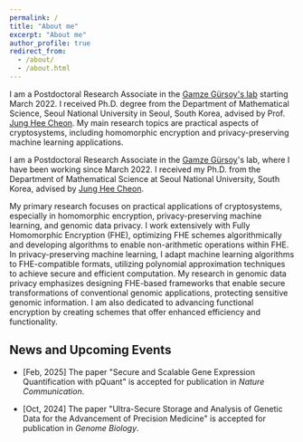 ```yaml
---
permalink: /
title: "About me"
excerpt: "About me"
author_profile: true
redirect_from: 
  - /about/
  - /about.html
---
```


I am a Postdoctoral Research Associate in the [Gamze Gürsoy's lab](http://g2lab.org) starting March 2022. I received Ph.D. degree from the Department of Mathematical Science, Seoul National University in Seoul, South Korea, advised by Prof. [Jung Hee Cheon](http://www.math.snu.ac.kr/~jhcheon/xe2/). My main research topics are practical aspects of cryptosystems, including homomorphic encryption and privacy-preserving machine learning applications.

<!-- I am a Ph.D. candidate advised by Prof. [Jung Hee Cheon](http://www.math.snu.ac.kr/~jhcheon/xe2/) in the Department of Mathematical Sciences at Seoul National University (SNU).
My major research topics are homomorphic encryption and its applications, including algorithms for homomorphic non-arithmetic operations and privacy-preserving machine learning.
Additionally, I am broadly interested in all aspects of cryptography and mathematical problems derived from them. 
 -->

 I am a Postdoctoral Research Associate in the [Gamze Gürsoy](http://g2lab.org)'s lab, where I have been working since March 2022. I received my Ph.D. from the Department of Mathematical Science at Seoul National University, South Korea, advised by [Jung Hee Cheon](http://www.math.snu.ac.kr/~jhcheon/xe2/). 
 
 My primary research focuses on practical applications of cryptosystems, especially in homomorphic encryption, privacy-preserving machine learning, and genomic data privacy. I work extensively with Fully Homomorphic Encryption (FHE), optimizing FHE schemes algorithmically and developing algorithms to enable non-arithmetic operations within FHE. In privacy-preserving machine learning, I adapt machine learning algorithms to FHE-compatible formats, utilizing polynomial approximation techniques to achieve secure and efficient computation. My research in genomic data privacy emphasizes designing FHE-based frameworks that enable secure transformations of conventional genomic applications, protecting sensitive genomic information. I am also dedicated to advancing functional encryption by creating schemes that offer enhanced efficiency and functionality.

## News and Upcoming Events

- [Feb, 2025] The paper "Secure and Scalable Gene Expression Quantification with pQuant" is accepted for publication in *Nature Communication*.

- [Oct, 2024] The paper "Ultra-Secure Storage and Analysis of Genetic Data for the Advancement of Precision Medicine" is accepted for publication in *Genome Biology*.

<!-- - [Jun, 2024] The paper "Ultra-secure storage and analysis of genetic data for the advancement of precision medicine" is uploaded on [Biorxiv](Ultra-secure storage and analysis of genetic data for the advancement of precision medicine). -->

<!-- - [Jun, 2024] The paper "Privacy-preserving model evaluation for logistic and linear regression using homomorphically encrypted genotype data" is accepted to [Journal of Biomedical Informatics](https://www.sciencedirect.com/science/article/pii/S1532046424000960). -->

<!-- - [Mar, 2022] The paper [HPC+22] with the title "Secure Tumor Classification by Shallow Neural Network Using Homomorphic Encryption" is accepted to BMC Medical Genomics.

- [Dec, 2021] Accepted the offer of Postdoctoral Research Associate from [Gamze Gürsoy](https://g2lab.org/), a professor in Columbia University and a member at the New York Genome Center. I'm moving to New York!

- [May, 2021] The paper [[HKC+21]](https://eprint.iacr.org/2021/551.pdf) with the title "Efficient Sorting of Homomorphic Encrypted Data with k-way Sorting Network" is accepted to [IEEE Transactions on Information Forensics and Security](https://ieeexplore.ieee.org/xpl/RecentIssue.jsp?punumber=10206).

- [Dec, 2020] My SNU team was chosen as one of the first winners of Track 1 in iDASH 2020 competition! [(link)](http://www.humangenomeprivacy.org/2020/) -->

